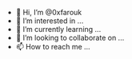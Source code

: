 - 👋 Hi, I’m @0xfarouk
- 👀 I’m interested in ...
- 🌱 I’m currently learning ...
- 💞️ I’m looking to collaborate on ...
- 📫 How to reach me ...

<!---
0xfarouk/0xfarouk is a ✨ special ✨ repository because its `README.md` (this file) appears on your GitHub profile.
You can click the Preview link to take a look at your changes.
--->
